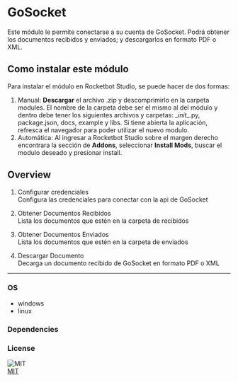 



# GoSocket
  
Este módulo le permite conectarse a su cuenta de GoSocket. Podrá obtener los documentos recibidos y enviados; y descargarlos en formato PDF o XML.  


## Como instalar este módulo
  
Para instalar el módulo en Rocketbot Studio, se puede hacer de dos formas:
1. Manual: __Descargar__ el archivo .zip y descomprimirlo en la carpeta modules. El nombre de la carpeta debe ser el mismo al del módulo y dentro debe tener los siguientes archivos y carpetas: \__init__.py, package.json, docs, example y libs. Si tiene abierta la aplicación, refresca el navegador para poder utilizar el nuevo modulo.
2. Automática: Al ingresar a Rocketbot Studio sobre el margen derecho encontrara la sección de **Addons**, seleccionar **Install Mods**, buscar el modulo deseado y presionar install.  


## Overview


1. Configurar credenciales  
Configura las credenciales para conectar con la api de GoSocket

2. Obtener Documentos Recibidos  
Lista los documentos que estén en la carpeta de recibidos

3. Obtener Documentos Enviados  
Lista los documentos que estén en la carpeta de enviados

4. Descargar Documento  
Decarga un documento recibido de GoSocket en formato PDF o XML  




----
### OS

- windows
- linux

### Dependencies

### License
  
![MIT](https://camo.githubusercontent.com/107590fac8cbd65071396bb4d04040f76cde5bde/687474703a2f2f696d672e736869656c64732e696f2f3a6c6963656e73652d6d69742d626c75652e7376673f7374796c653d666c61742d737175617265)  
[MIT](http://opensource.org/licenses/mit-license.ph)